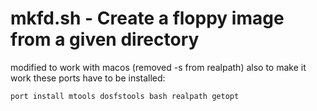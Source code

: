 # mkfd.sh - Create a floppy image from a given directory

modified to work with macos (removed -s from realpath)
also to make it work these ports have to be installed:
```bash
port install mtools dosfstools bash realpath getopt
```
